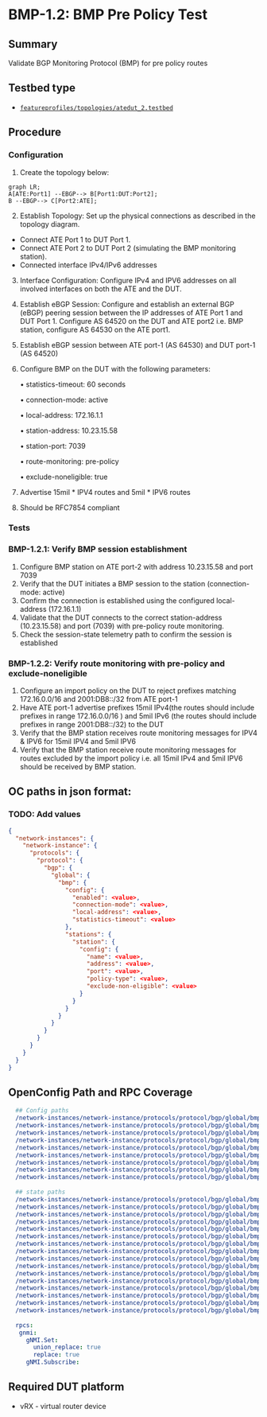 # BMP-1.2: BMP Pre Policy Test

## Summary

Validate BGP Monitoring Protocol (BMP) for pre policy routes

## Testbed type

*  [`featureprofiles/topologies/atedut_2.testbed`](https://github.com/openconfig/featureprofiles/blob/main/topologies/atedut_2.testbed)

## Procedure 

### Configuration

1)  Create the topology below:


```mermaid
graph LR; 
A[ATE:Port1] --EBGP--> B[Port1:DUT:Port2];
B --EBGP--> C[Port2:ATE];
```


2)   Establish Topology: Set up the physical connections as described in the topology diagram.

*   Connect ATE Port 1 to DUT Port 1.
*   Connect ATE Port 2 to DUT Port 2 (simulating the BMP monitoring station).
*   Connected interface IPv4/IPv6 addresses

3) Interface Configuration: Configure IPv4 and IPV6 addresses on all involved interfaces on both the ATE and the DUT.

4) Establish eBGP Session: Configure and establish an external BGP (eBGP) peering session between the IP addresses of ATE Port 1 and DUT Port 1. Configure AS 64520 on the DUT and ATE port2 i.e. BMP station, configure AS 64530 on the ATE port1.
5) Establish eBGP session between ATE port-1 (AS 64530) and DUT port-1 (AS 64520)
6) Configure BMP on the DUT with the following parameters:

    • statistics-timeout: 60 seconds
   
    • connection-mode: active

    • local-address: 172.16.1.1

    • station-address: 10.23.15.58

    • station-port: 7039

    • route-monitoring: pre-policy

    • exclude-noneligible: true

8) Advertise 15mil * IPV4 routes and 5mil * IPV6 routes
9) Should be RFC7854 compliant


### Tests

### BMP-1.2.1: Verify BMP session establishment

1)  Configure BMP station on ATE port-2 with address 10.23.15.58 and port 7039
2)  Verify that the DUT initiates a BMP session to the station (connection-mode: active)
3)  Confirm the connection is established using the configured local-address (172.16.1.1)
4)  Validate that the DUT connects to the correct station-address (10.23.15.58) and port (7039) with pre-policy route monitoring.
5)  Check the session-state telemetry path to confirm the session is established


### BMP-1.2.2: Verify route monitoring with pre-policy and exclude-noneligible

1)  Configure an import policy on the DUT to reject prefixes matching 172.16.0.0/16 and 2001:DB8::/32 from ATE port-1
2)  Have ATE port-1 advertise prefixes 15mil IPv4(the routes should include prefixes in range 172.16.0.0/16 ) and 5mil IPv6 (the routes should include prefixes in range 2001:DB8::/32) to the DUT
3)  Verify that the BMP station receives route monitoring messages for IPV4 & IPV6 for 15mil IPV4 and 5mil IPV6
4)  Verify that the BMP station receive route monitoring messages for routes excluded by the import policy i.e. all 15mil IPv4 and 5mil IPV6 should be received by BMP station.


## OC paths in json format:

### TODO: Add values
```json
{
  "network-instances": {
    "network-instance": {
      "protocols": {
        "protocol": {
          "bgp": {
            "global": {
              "bmp": {
                "config": {
                  "enabled": <value>,
                  "connection-mode": <value>,
                  "local-address": <value>,
                  "statistics-timeout": <value>
                },
                "stations": {
                  "station": {
                    "config": {
                      "name": <value>,
                      "address": <value>,
                      "port": <value>,
                      "policy-type": <value>,
                      "exclude-non-eligible": <value>
                    }
                  }
                }
              }
            }
          }
        }
      }
    }
  }
}

```



## OpenConfig Path and RPC Coverage

```yaml
  ## Config paths
  /network-instances/network-instance/protocols/protocol/bgp/global/bmp/config/enabled:
  /network-instances/network-instance/protocols/protocol/bgp/global/bmp/config/connection-mode:
  /network-instances/network-instance/protocols/protocol/bgp/global/bmp/config/local-address:
  /network-instances/network-instance/protocols/protocol/bgp/global/bmp/config/statistics-timeout:
  /network-instances/network-instance/protocols/protocol/bgp/global/bmp/stations/station/config/name:
  /network-instances/network-instance/protocols/protocol/bgp/global/bmp/stations/station/config/address:
  /network-instances/network-instance/protocols/protocol/bgp/global/bmp/stations/station/config/port:
  /network-instances/network-instance/protocols/protocol/bgp/global/bmp/stations/station/config/policy-type:
  /network-instances/network-instance/protocols/protocol/bgp/global/bmp/stations/station/config/exclude-non-eligible:
  
  ## state paths
  /network-instances/network-instance/protocols/protocol/bgp/global/bmp/state/enabled:
  /network-instances/network-instance/protocols/protocol/bgp/global/bmp/state/connection-mode:
  /network-instances/network-instance/protocols/protocol/bgp/global/bmp/state/local-address:
  /network-instances/network-instance/protocols/protocol/bgp/global/bmp/state/statistics-timeout:
  /network-instances/network-instance/protocols/protocol/bgp/global/bmp/state/idle-time:
  /network-instances/network-instance/protocols/protocol/bgp/global/bmp/state/probe-count:
  /network-instances/network-instance/protocols/protocol/bgp/global/bmp/state/probe-interval:
  /network-instances/network-instance/protocols/protocol/bgp/global/bmp/stations/station/state/address:
  /network-instances/network-instance/protocols/protocol/bgp/global/bmp/stations/station/state/port:
  /network-instances/network-instance/protocols/protocol/bgp/global/bmp/stations/station/state/connection-status:
  /network-instances/network-instance/protocols/protocol/bgp/global/bmp/stations/station/state/uptime:
  /network-instances/network-instance/protocols/protocol/bgp/global/bmp/stations/station/state/flap-count:
  /network-instances/network-instance/protocols/protocol/bgp/global/bmp/stations/station/state/policy-type:
  /network-instances/network-instance/protocols/protocol/bgp/global/bmp/stations/station/state/exclude-non-eligible:
  /network-instances/network-instance/protocols/protocol/bgp/global/bmp/stations/station/state/message-counters/total:
  /network-instances/network-instance/protocols/protocol/bgp/global/bmp/stations/station/state/message-counters/statistics:
  
  rpcs:
   gnmi:
     gNMI.Set:
       union_replace: true
       replace: true
     gNMI.Subscribe:
```

## Required DUT platform
  * vRX - virtual router device


